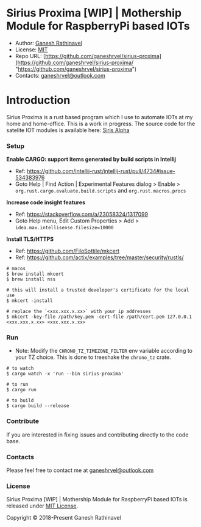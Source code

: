# Sirius Proxima [WIP] | Mothership Module for RaspberryPi based IOTs

- Author: [Ganesh Rathinavel](https://www.linkedin.com/in/ganeshrvel "Ganesh Rathinavel")
- License: [MIT](https://github.com/ganeshrvel/sirius-proxima/blob/master/LICENSE "MIT")
- Repo URL: [https://github.com/ganeshrvel/sirius-proxima](https://github.com/ganeshrvel/sirius-proxima/ "https://github.com/ganeshrvel/sirius-proxima")
- Contacts: ganeshrvel@outlook.com

# Introduction
Sirius Proxima is a rust based program which I use to automate IOTs at my home and home-office. This is a work in progress. The source code for the satelite IOT modules is available here: [Siris Alpha](https://github.com/ganeshrvel/sirius-alpha, "Siris Alpha")


### Setup

**Enable CARGO: support items generated by build scripts in Intellij**

- Ref: https://github.com/intellij-rust/intellij-rust/pull/4734#issue-534383976
- Goto Help | Find Action | Experimental Features dialog > Enable > `org.rust.cargo.evaluate.build.scripts` and `org.rust.macros.procs`

**Increase code insight features**

- Ref: https://stackoverflow.com/a/23058324/1317099
- Goto Help menu, Edit Custom Properties > Add > `idea.max.intellisense.filesize=10000`

**Install TLS/HTTPS**
- Ref: https://github.com/FiloSottile/mkcert
- Ref: https://github.com/actix/examples/tree/master/security/rustls/

```shell
# macos
$ brew install mkcert
$ brew install nss 

# this will install a trusted developer's certificate for the local use
$ mkcert -install

# replace the `<xxx.xxx.x.xx>` with your ip addresses
$ mkcert -key-file /path/key.pem -cert-file /path/cert.pem 127.0.0.1 <xxx.xxx.x.xx> <xxx.xxx.x.xx>
```

### Run

- Note: Modify the `CHRONO_TZ_TIMEZONE_FILTER` env variable according to your TZ choice. This is done to treeshake the `chrono_tz` crate.

```shell
# to watch
$ cargo watch -x 'run --bin sirius-proxima'

# to run 
$ cargo run

# to build 
$ cargo build --release

```


### Contribute
If you are interested in fixing issues and contributing directly to the code base.

### Contacts
Please feel free to contact me at ganeshrvel@outlook.com

### License
Sirius Proxima [WIP] | Mothership Module for RaspberryPi based IOTs is released under [MIT License](https://github.com/ganeshrvel/sirius-proxima/blob/master/LICENSE "MIT License").

Copyright © 2018-Present Ganesh Rathinavel
